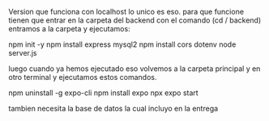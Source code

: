Version que funciona con localhost lo unico es eso. para que funcione tienen que entrar en la carpeta del backend con el comando (cd / backend) entramos a la carpeta y ejecutamos:

npm init -y npm install express mysql2 npm install cors dotenv node server.js

luego cuando ya hemos ejecutado eso volvemos a la carpeta principal y en otro terminal y ejecutamos estos comandos.

npm uninstall -g expo-cli npm install expo npx expo start

tambien necesita la base de datos la cual incluyo en la entrega
